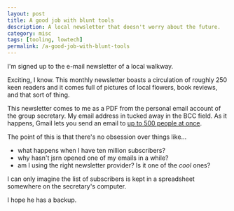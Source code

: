 ```yaml
---
layout: post
title: A good job with blunt tools
description: A local newsletter that doesn't worry about the future.
category: misc
tags: [tooling, lowtech]
permalink: /a-good-job-with-blunt-tools
---
```


I'm signed up to the e-mail newsletter of a local walkway.

Exciting, I know. This monthly newsletter boasts a circulation of roughly 250 keen readers and it comes full of pictures of local flowers, book reviews, and that sort of thing.

This newsletter comes to me as a PDF from the personal email account of the group secretary. My email address in tucked away in the BCC field. As it happens, Gmail lets you send an email to [up to 500 people at once](https://support.google.com/mail/answer/22839?hl=en-GB#zippy=%2Cyou-have-reached-the-limit-for-sending-emails).

The point of this is that there's no obsession over things like...

* what happens when I have ten million subscribers?
* why hasn't jsrn opened one of my emails in a while?
* am I using the right newsletter provider? Is it one of the *cool* ones?

I can only imagine the list of subscribers is kept in a spreadsheet somewhere on the secretary's computer.

I hope he has a backup.